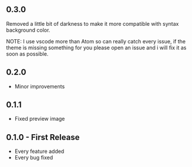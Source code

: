 ## 0.3.0

Removed a little bit of darkness to make it more compatible with syntax background color.

NOTE: I use vscode more than Atom so can really catch every issue, if the theme is missing something for you please open an issue and i will fix it as soon as possible.

## 0.2.0
* Minor improvements

## 0.1.1
* Fixed preview image

## 0.1.0 - First Release
* Every feature added
* Every bug fixed
